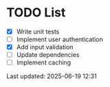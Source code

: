 # TODO List

- [x] Write unit tests
- [ ] Implement user authentication
- [x] Add input validation
- [ ] Update dependencies
- [ ] Implement caching

Last updated: 2025-06-19 12:31
